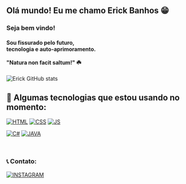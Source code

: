 
##  Olá mundo! Eu me chamo Erick Banhos 😁

### Seja bem vindo!

#### Sou fissurado pelo futuro, </br>tecnologia e auto-aprimoramento. </br> </br> "Natura non facit saltum!" ☘️

![Erick GitHub stats](https://github-readme-stats.vercel.app/api?username=ErickBanhos99&show_icons=true&theme=dark)

## 👾 Algumas tecnologias que estou usando no momento:

[![HTML](https://img.shields.io/badge/HTML5-E34F26?style=for-the-badge&logo=html5&logoColor=white)](https://github.com/ErickBanhos99)
[![CSS](https://img.shields.io/badge/CSS3-1572B6?style=for-the-badge&logo=css3&logoColor=white)](https://github.com/ErickBanhos99)
[![JS](https://img.shields.io/badge/JavaScript-F7DF1E?style=for-the-badge&logo=javascript&logoColor=black)](https://github.com/ErickBanhos99)

[![C#](https://img.shields.io/badge/C%23-239120?style=for-the-badge&logo=c-sharp&logoColor=white)](https://github.com/ErickBanhos99)
[![JAVA](https://img.shields.io/badge/Java-ED8B00?style=for-the-badge&logo=openjdk&logoColor=white)](https://github.com/ErickBanhos99)


</br>

### 📞 Contato:

[![INSTAGRAM](https://img.shields.io/badge/Instagram-E4405F?style=for-the-badge&logo=instagram&logoColor=white)](https://www.instagram.com/eerick99_/)
